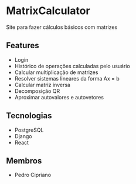 # MatrixCalculator
Site para fazer cálculos básicos com matrizes

## Features
- Login
- Histórico de operações calculadas pelo usuário
- Calcular multiplicação de matrizes
- Resolver sistemas lineares da forma Ax = b
- Calcular matriz inversa
- Decomposição QR
- Aproximar autovalores e autovetores

## Tecnologias

- PostgreSQL
- Django
- React

## Membros

- Pedro Cipriano
